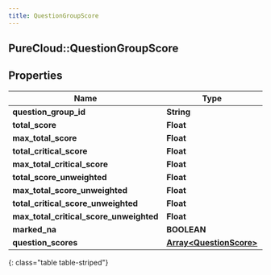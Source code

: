 ```yaml
---
title: QuestionGroupScore
---
```

## PureCloud::QuestionGroupScore

## Properties

|Name | Type | Description | Notes|
|------------ | ------------- | ------------- | -------------|
| **question_group_id** | **String** |  | [optional] |
| **total_score** | **Float** |  | [optional] |
| **max_total_score** | **Float** |  | [optional] |
| **total_critical_score** | **Float** |  | [optional] |
| **max_total_critical_score** | **Float** |  | [optional] |
| **total_score_unweighted** | **Float** |  | [optional] |
| **max_total_score_unweighted** | **Float** |  | [optional] |
| **total_critical_score_unweighted** | **Float** |  | [optional] |
| **max_total_critical_score_unweighted** | **Float** |  | [optional] |
| **marked_na** | **BOOLEAN** |  | [optional] |
| **question_scores** | [**Array&lt;QuestionScore&gt;**](QuestionScore.html) |  | [optional] |
{: class="table table-striped"}


